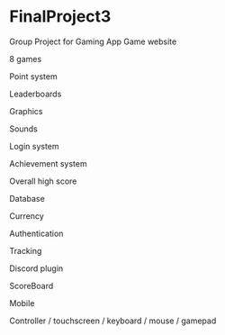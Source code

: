 # FinalProject3
Group Project for Gaming App 
Game website

8 games



Point system



Leaderboards



Graphics



Sounds



Login system



Achievement system



Overall high score



Database



Currency



Authentication



Tracking



Discord plugin



ScoreBoard




Mobile



Controller / touchscreen / keyboard / mouse / gamepad
